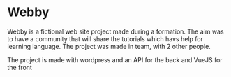# Webby

Webby is a fictional web site project made during a formation. The aim was to have a community that will share the tutorials which havs help for learning language.
The project was made in team, with 2 other people. 

The project is made with wordpress and an API for the back and VueJS for the front

